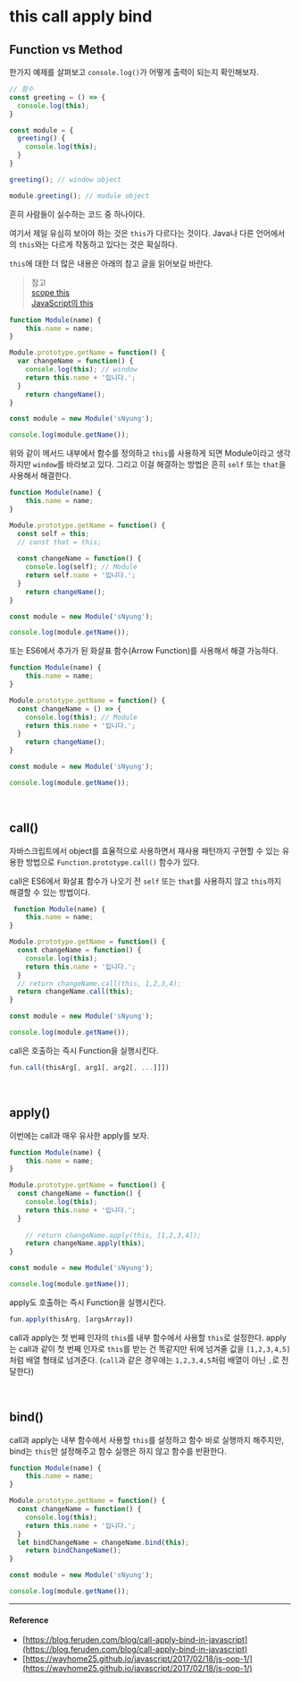 # this call apply bind 

## Function vs Method

한가지 예제를 살펴보고 `console.log()`가 어떻게 출력이 되는지 확인해보자. 

```js
// 함수
const greeting = () => {
  console.log(this);
}

const module = {
  greeting() {
    console.log(this);
  }
}

greeting(); // window object

module.greeting(); // module object
```

흔히 사람들이 실수하는 코드 중 하나이다.

여기서 제일 유심히 보아야 하는 것은 `this`가 다르다는 것이다. Java나 다른 언어에서의 `this`와는 다르게 작동하고 있다는 것은 확실하다.

`this`에 대한 더 많은 내용은 아래의 참고 글을 읽어보길 바란다. 

> 참고 <br/>
> [scope this](https://github.com/Im-D/Dev-Docs/blob/master/Javascript/scope_this.md) <br/>
> [JavaScript의 this](https://github.com/Im-D/Dev-Docs/blob/master/Javascript/JavaScript%EC%9D%98%20this.md)

```js
function Module(name) {
    this.name = name;
}

Module.prototype.getName = function() {
  var changeName = function() {
    console.log(this); // window
    return this.name + '입니다.';
  }
    return changeName();
}

const module = new Module('sNyung');

console.log(module.getName());
```

위와 같이 메서드 내부에서 함수를 정의하고 `this`를 사용하게 되면 Module이라고 생각하지만 `window`를 바라보고 있다. 그리고 이걸 해결하는 방법은 흔히 `self` 또는 `that`을 사용해서 해결한다.

```js
function Module(name) {
    this.name = name;
}

Module.prototype.getName = function() {
  const self = this;
  // const that = this;
  
  const changeName = function() {
    console.log(self); // Module
    return self.name + '입니다.';
  }
    return changeName();
}

const module = new Module('sNyung');

console.log(module.getName());
```

또는 ES6에서 추가가 된 화살표 함수(Arrow Function)를 사용해서 해결 가능하다.

```js
function Module(name) {
    this.name = name;
}

Module.prototype.getName = function() {
  const changeName = () => {
    console.log(this); // Module
    return this.name + '입니다.';  
  }
    return changeName();
}

const module = new Module('sNyung');

console.log(module.getName());
```

<br/>

## call()

자바스크립트에서 object를 효율적으로 사용하면서 재사용 패턴까지 구현할 수 있는 유용한 방법으로 `Function.prototype.call()` 함수가 있다. 

call은 ES6에서 화살표 함수가 나오기 전 `self` 또는 `that`를 사용하지 않고 `this`까지 해결할 수 있는 방법이다.

```js
 function Module(name) {
    this.name = name;
}

Module.prototype.getName = function() {
  const changeName = function() {
    console.log(this);
    return this.name + '입니다.';
  }
  // return changeName.call(this, 1,2,3,4);
  return changeName.call(this);
}

const module = new Module('sNyung');

console.log(module.getName());
```

call은 호출하는 즉시 Function을 실행시킨다.  

```js
fun.call(thisArg[, arg1[, arg2[, ...]]])
```

<br/>

## apply()

이번에는 call과 매우 유사한 apply를 보자. 

```js
function Module(name) {
    this.name = name;
}

Module.prototype.getName = function() {
  const changeName = function() {
    console.log(this);
    return this.name + '입니다.';
  }
  
    // return changeName.apply(this, [1,2,3,4]);
    return changeName.apply(this);
}

const module = new Module('sNyung');

console.log(module.getName());
```

apply도 호출하는 즉시 Function을 실행시킨다.  

```js
fun.apply(thisArg, [argsArray])
```
    
call과 apply는 첫 번째 인자의 `this`를 내부 함수에서 사용할 `this`로 설정한다. apply는 call과 같이 첫 번째 인자로 `this`를 받는 건 똑같지만 뒤에 넘겨줄 값을 `[1,2,3,4,5]`처럼 배열 형태로 넘겨준다. (`call`과 같은 경우에는 `1,2,3,4,5`처럼 배열이 아닌 `,`로 전달한다)

<br/>

## bind()

call과 apply는 내부 함수에서 사용할 `this`를 설정하고 함수 바로 실행까지 해주지만, bind는 `this`만 설정해주고 함수 실행은 하지 않고 함수를 반환한다.

```js
function Module(name) {
    this.name = name;
}

Module.prototype.getName = function() {
  const changeName = function() {
    console.log(this);
    return this.name + '입니다.';
  }
  let bindChangeName = changeName.bind(this);
    return bindChangeName();
}

const module = new Module('sNyung');

console.log(module.getName());
```

---

#### Reference

- [https://blog.feruden.com/blog/call-apply-bind-in-javascript](https://blog.feruden.com/blog/call-apply-bind-in-javascript)
- [https://wayhome25.github.io/javascript/2017/02/18/js-oop-1/](https://wayhome25.github.io/javascript/2017/02/18/js-oop-1/)